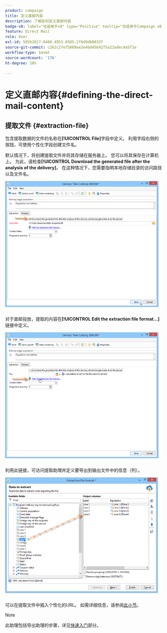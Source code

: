 ```yaml
---
product: campaign
title: 定义直邮内容
description: 了解如何定义直邮内容
badge-v8: label="也适用于v8" type="Positive" tooltip="也适用于Campaign v8"
feature: Direct Mail
role: User
exl-id: 585b2017-9408-4953-8505-2f6d9db8032f
source-git-commit: c262c27e75869ae2e4bd45642f5a22adec4a5f1e
workflow-type: tm+mt
source-wordcount: '176'
ht-degree: 10%

---
```


# 定义直邮内容{#defining-the-direct-mail-content}

## 提取文件 {#extraction-file}

包含提取数据的文件的名称在&#x200B;**[!UICONTROL File]**&#x200B;字段中定义。 利用字段右侧的按钮，可使用个性化字段创建文件名。

默认情况下，将创建提取文件并将其存储在服务器上。 您可以将其保存在计算机上。 为此，请检查&#x200B;**[!UICONTROL Download the generated file after the analysis of the delivery]**。 在这种情况下，您需要指明本地存储目录的访问路径以及文件名。

![](assets/s_ncs_user_mail_delivery_local_file.png)

对于直邮投放，提取的内容在&#x200B;**[!UICONTROL Edit the extraction file format...]**&#x200B;链接中定义。

![](assets/s_ncs_user_mail_delivery_format_link.png)

利用此链接，可访问提取助理并定义要导出到输出文件中的信息（列）。

![](assets/s_ncs_user_mail_delivery_format_wz.png)

可以在提取文件中插入个性化的URL。 如需详细信息，请参阅[此小节](../../web/using/publishing-a-web-form.md)。

>[!NOTE]
>
>此助理包括导出助理的步骤，详见[快速入门](../../platform/using/executing-export-jobs.md)部分。
